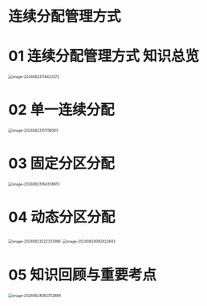 # 连续分配管理方式



# 01 连续分配管理方式 知识总览

<img src="https://cvp.oss-cn-shanghai.aliyuncs.com/picgo/202406231144865.png" alt="image-20240623114423572" style="zoom:50%;" />



# 02 单一连续分配

<img src="https://cvp.oss-cn-shanghai.aliyuncs.com/picgo/202406231511538.png" alt="image-20240623151116083" style="zoom:50%;" />



# 03 固定分区分配

<img src="https://cvp.oss-cn-shanghai.aliyuncs.com/picgo/202406231643419.png" alt="image-20240623164338913" style="zoom:50%;" />



# 04 动态分区分配

<img src="https://cvp.oss-cn-shanghai.aliyuncs.com/picgo/202406232223797.png" alt="image-20240623222337466" style="zoom:50%;" />

<img src="https://cvp.oss-cn-shanghai.aliyuncs.com/picgo/202406240824291.png" alt="image-20240624082422843" style="zoom: 50%;" />



# 05 知识回顾与重要考点

<img src="https://cvp.oss-cn-shanghai.aliyuncs.com/picgo/202406240827050.png" alt="image-20240624082752889" style="zoom:50%;" />
